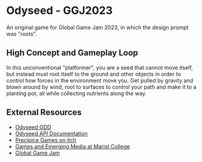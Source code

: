 # Odyseed - GGJ2023

An original game for Global Game Jam 2023, in which the design prompt was "roots".

## High Concept and Gameplay Loop

In this unconventional "platformer", you are a seed that cannot move itself, but instead must root itself to the ground and other objects in order to control how forces in the environment move you. Get pulled by gravity and blown around by wind, root to surfaces to control your path and make it to a planting pot, all while collecting nutrients along the way.

## External Resources

- [Odyseed GDD](https://docs.google.com/document/d/1K3XV2dinHBD02c8aoeVlIrR6SvaFO3rpspR0cEQxwXU/edit?usp=sharing)
- [Odyseed API Documentation](https://precipice-games.github.io/Odyseed/)
- [Precipice Games on itch](https://precipice-games.itch.io/)
- [Games and Emerging Media at Marist College](https://www.marist.edu/games-emerging-media)
- [Global Game Jam](https://globalgamejam.org/)

